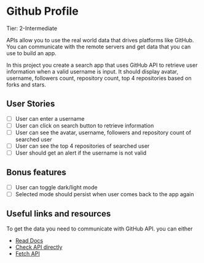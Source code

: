 # Github Profile
Tier: 2-Intermediate

APIs allow you to use the real world data that drives platforms like GitHub. You can communicate with the remote servers and get data that you can use to build an app.

In this project you create a search app that uses GitHub API to retrieve user information when a valid username is input. It should display avatar, username, followers count, repository count, top 4 repositories based on forks and stars.

## User Stories
- [ ] User can enter a username
- [ ] User can click on search button to retrieve information
- [ ] User can see the avatar, username, followers and repository count of searched user
- [ ] User can see the top 4 repositories of searched user
- [ ] User should get an alert if the username is not valid

## Bonus features

- [ ] User can toggle dark/light mode
- [ ] Selected mode should persist when user comes back to the app again

## Useful links and resources

To get the data you need to communicate with GitHub API. you can either

* [Read Docs](https://docs.github.com/en/rest)
* [Check API directly](https://api.github.com/users/chaharshivam)
* [Fetch API](https://developer.mozilla.org/en-US/docs/Web/API/Fetch_API)